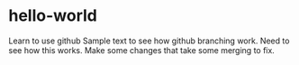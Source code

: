 # hello-world
Learn to use github
Sample text to see how github branching work.
Need to see how this works.
Make some changes that take
some merging to fix.

